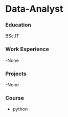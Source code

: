# Data-Analyst

### Education 
BSc.IT

### Work Experience 
-None

### Projects
-None

### Course 
- python 
